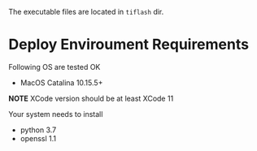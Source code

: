 The executable files are located in `tiflash` dir.

# Deploy Enviroument Requirements

Following OS are tested OK

* MacOS Catalina 10.15.5+

**NOTE** XCode version should be at least XCode 11

Your system needs to install

* python 3.7
* openssl 1.1
